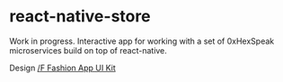 # react-native-store
Work in progress. Interactive app for working with a set of 0xHexSpeak microservices build on top of react-native.

Design [/F Fashion App UI Kit](https://creativemarket.com/kleantix/1518755-F-Fashion-App-UI-Kit)
